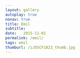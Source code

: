 ```yaml
---
layout: gallery
autoplay: true
nonav: true
title: Emil
subtitle: 
date:   2015-11-01
permalink: /emil/
tags: emil
thumburl: /i/DSCF1823_thumb.jpg
---
```

